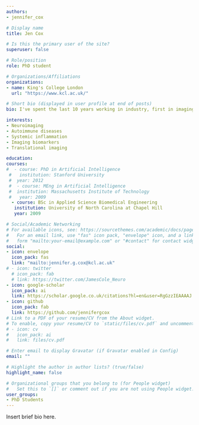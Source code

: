 ```yaml
---
authors:
- jennifer_cox

# Display name
title: Jen Cox

# Is this the primary user of the site?
superuser: false

# Role/position
role: PhD student

# Organizations/Affiliations
organizations:
- name: King's College London
  url: "https://www.kcl.ac.uk/"

# Short bio (displayed in user profile at end of posts)
bio: I've spent the last 10 years working in industry, first in imaging contract research organisations and then most recently on the pharmaceutical sponsor side. Through that time I've worked across imaging modalities, diseases and the whole body, but I've always had a primary interest in neuro. My PhD research is focused on the central effect of systemic inflammation from autoimmune disorders so really the intersection of the body as a whole and the brain!

interests:
- Neuroimaging
- Autoimmune diseases
- Systemic inflammation
- Imaging biomarkers
- Translational imaging

education:
courses:
#  - course: PhD in Artificial Intelligence
 #   institution: Stanford University
 #  year: 2012
 #  - course: MEng in Artificial Intelligence
 #  institution: Massachusetts Institute of Technology
 #   year: 2009
  - course: BSc in Applied Science Biomedical Engineering 
   institution: University of North Carolina at Chapel Hill
   year: 2009

# Social/Academic Networking
# For available icons, see: https://sourcethemes.com/academic/docs/page-builder/#icons
#   For an email link, use "fas" icon pack, "envelope" icon, and a link in the
#   form "mailto:your-email@example.com" or "#contact" for contact widget.
social:
- icon: envelope
  icon_pack: fas
  link: "mailto:jennifer.g.cox@kcl.ac.uk"
# - icon: twitter
  # icon_pack: fab
  # link: https://twitter.com/JamesCole_Neuro
- icon: google-scholar
  icon_pack: ai
  link: https://scholar.google.co.uk/citations?hl=en&user=RgGzzIEAAAAJ
- icon: github
  icon_pack: fab
  link: https://github.com/jennifergcox
# Link to a PDF of your resume/CV from the About widget.
# To enable, copy your resume/CV to `static/files/cv.pdf` and uncomment the lines below.
# - icon: cv
#   icon_pack: ai
#   link: files/cv.pdf

# Enter email to display Gravatar (if Gravatar enabled in Config)
email: ""

# Highlight the author in author lists? (true/false)
highlight_name: false

# Organizational groups that you belong to (for People widget)
#   Set this to `[]` or comment out if you are not using People widget.
user_groups:
- PhD Students
---
```


Insert brief bio here.

